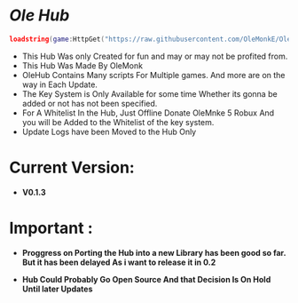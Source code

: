 # ***Ole Hub***

```lua
loadstring(game:HttpGet("https://raw.githubusercontent.com/OleMonkE/OleHub/main/HubScript", true))()
```
- This Hub Was only Created for fun and may or may not be profited from.
- This Hub Was Made By OleMonk
- OleHub Contains Many scripts For Multiple games. And more are on the way in Each Update.
- The Key System is Only Available for some time Whether its gonna be added or not has not been specified.
- For A Whitelist In the Hub, Just Offline Donate OleMnke 5 Robux And you will be Added to the Whitelist of the key system.
- Update Logs have been Moved to the Hub Only

# Current Version:
- **V0.1.3**
# Important :
- **Proggress on Porting the Hub into a new Library has been good so far. But it has been delayed As i want to release it in 0.2**

- **Hub Could Probably Go Open Source And that Decision Is On Hold Until later Updates**


